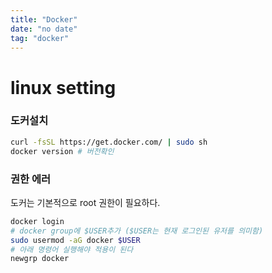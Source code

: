 ```yaml
---
title: "Docker"
date: "no date"
tag: "docker"
---
```


# linux setting

### 도커설치

```bash
curl -fsSL https://get.docker.com/ | sudo sh
docker version # 버전확인
```

### 권한 에러

도커는 기본적으로 root 권한이 필요하다.

```bash
docker login
# docker group에 $USER추가 ($USER는 현재 로그인된 유저를 의미함)
sudo usermod -aG docker $USER
# 아래 명령어 실행해야 적용이 된다
newgrp docker
```
